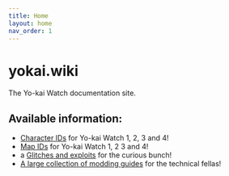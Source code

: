 ```yaml
---
title: Home
layout: home
nav_order: 1
---
```


# yokai.wiki

The Yo-kai Watch documentation site. 

## Available information:
* [Character IDs](/modding-resources/character-ids.html) for Yo-kai Watch 1, 2, 3 and 4!
* [Map IDs](/modding-resources/map-ids.html) for Yo-kai Watch 1, 2 3 and 4!
* a [Glitches and exploits](glitches-and-exploits) for the curious bunch!
* [A large collection of modding guides](/modding-guides.html) for the technical fellas!
